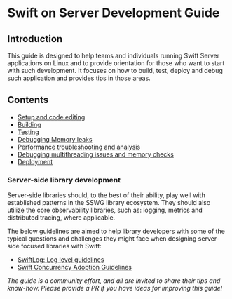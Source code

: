 # Swift on Server Development Guide

## Introduction

This guide is designed to help teams and individuals running Swift Server applications on Linux and to provide orientation for those who want to start with such development. 
It focuses on how to build, test, deploy and debug such application and provides tips in those areas.

## Contents

- [Setup and code editing](docs/setup-and-ide-alternatives.md)
- [Building](docs/building.md)
- [Testing](docs/testing.md)
- [Debugging Memory leaks](docs/memory-leaks-and-usage.md)
- [Performance troubleshooting and analysis](docs/performance.md)
- [Debugging multithreading issues and memory checks](docs/llvm-sanitizers.md)
- [Deployment](docs/deployment.md)

### Server-side library development

Server-side libraries should, to the best of their ability, play well with established patterns in the SSWG library ecosystem.
They should also utilize the core observability libraries, such as: logging, metrics and distributed tracing, where applicable.

The below guidelines are aimed to help library developers with some of the typical questions and challenges they might face when designing server-side focused libraries with Swift:

- [SwiftLog: Log level guidelines](docs/libs/log-levels.md)
- [Swift Concurrency Adoption Guidelines](docs/concurrency-adoption-guidelines.md)

_The guide is a community effort, and all are invited to share their tips and know-how. Please provide a PR if you have ideas for improving this guide!_
